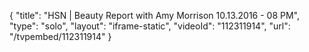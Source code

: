 {
    "title": "HSN | Beauty Report with Amy Morrison 10.13.2016 - 08 PM",
    "type": "solo",
    "layout": "iframe-static",
    "videoId": "112311914",
    "url": "\/tvpembed\/112311914"
}